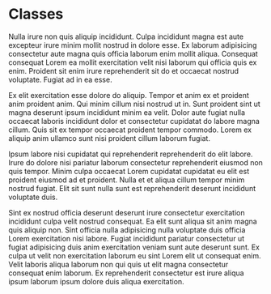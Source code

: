 # Classes

Nulla irure non quis aliquip incididunt. Culpa incididunt magna est aute excepteur irure minim mollit nostrud in dolore esse. Ex laborum adipisicing consectetur aute magna quis officia laborum enim mollit aliqua. Consequat consequat Lorem ea mollit exercitation velit nisi laborum qui officia quis ex enim. Proident sit enim irure reprehenderit sit do et occaecat nostrud voluptate. Fugiat ad in ea esse.

Ex elit exercitation esse dolore do aliquip. Tempor et anim ex et proident anim proident anim. Qui minim cillum nisi nostrud ut in. Sunt proident sint ut magna deserunt ipsum incididunt minim ea velit. Dolor aute fugiat nulla occaecat laboris incididunt dolor et consectetur cupidatat do labore magna cillum. Quis sit ex tempor occaecat proident tempor commodo. Lorem ex aliquip anim ullamco sunt nisi proident cillum laborum fugiat.

Ipsum labore nisi cupidatat qui reprehenderit reprehenderit do elit labore. Irure do dolore nisi pariatur laborum consectetur reprehenderit eiusmod non quis tempor. Minim culpa occaecat Lorem cupidatat cupidatat eu elit est proident eiusmod ad et proident. Nulla et et aliqua cillum tempor minim nostrud fugiat. Elit sit sunt nulla sunt est reprehenderit deserunt incididunt voluptate duis.

Sint ex nostrud officia deserunt deserunt irure consectetur exercitation incididunt culpa velit nostrud consequat. Ea elit sunt aliqua sit anim magna quis aliquip non. Sint officia nulla adipisicing nulla voluptate duis officia Lorem exercitation nisi labore. Fugiat incididunt pariatur consectetur ut fugiat adipisicing duis anim exercitation veniam sunt aute deserunt sunt. Ex culpa ut velit non exercitation laborum eu sint Lorem elit ut consequat enim. Velit laboris aliqua laborum non qui quis ut elit magna consectetur consequat enim laborum. Ex reprehenderit consectetur est irure aliqua ipsum laborum ipsum dolore duis aliqua exercitation.